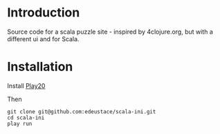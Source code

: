 # Introduction
Source code for a scala puzzle site - inspired by 4clojure.org, but with a different ui and for Scala.

# Installation

Install [Play20](https://github.com/playframework/Play20)

Then

    git clone git@github.com:edeustace/scala-ini.git
    cd scala-ini
    play run
    